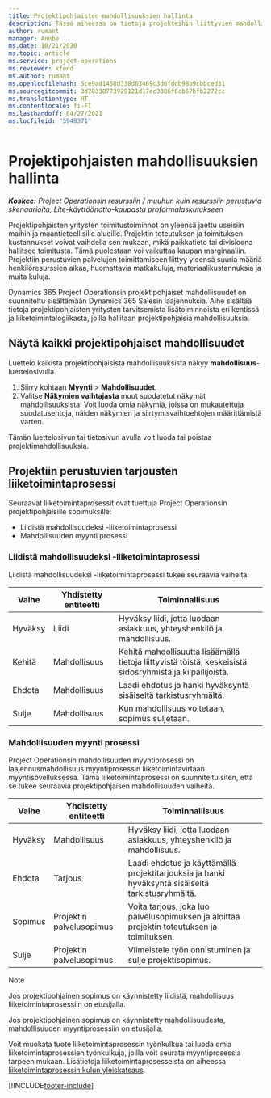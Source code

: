 ```yaml
---
title: Projektipohjaisten mahdollisuuksien hallinta
description: Tässä aiheessa on tietoja projekteihin liittyvien mahdollisuuksien käyttämisestä.
author: rumant
manager: Annbe
ms.date: 10/21/2020
ms.topic: article
ms.service: project-operations
ms.reviewer: kfend
ms.author: rumant
ms.openlocfilehash: 5ce9ad1458d338d63469c3d6fddb98b9cbbced31
ms.sourcegitcommit: 3d78338773929121d17ec3386f6cb67bfb2272cc
ms.translationtype: HT
ms.contentlocale: fi-FI
ms.lasthandoff: 04/27/2021
ms.locfileid: "5948371"
---
```

# <a name="manage-project-based-opportunities"></a>Projektipohjaisten mahdollisuuksien hallinta

_**Koskee:** Project Operationsin resurssiin / muuhun kuin resurssiin perustuvia skenaarioita, Lite-käyttöönotto-kaupasta proformalaskutukseen_

Projektipohjaisten yritysten toimitustoiminnot on yleensä jaettu useisiin maihin ja maantieteellisille alueille. Projektin toteutuksen ja toimituksen kustannukset voivat vaihdella sen mukaan, mikä paikkatieto tai divisioona hallitsee toimitusta. Tämä puolestaan voi vaikuttaa kaupan marginaaliin. Projektiin perustuvien palvelujen toimittamiseen liittyy yleensä suuria määriä henkilöresurssien aikaa, huomattavia matkakuluja, materiaalikustannuksia ja muita kuluja.

Dynamics 365 Project Operationsin projektipohjaiset mahdollisuudet on suunniteltu sisältämään Dynamics 365 Salesin laajennuksia. Aihe sisältää tietoja projektipohjaisten yritysten tarvitsemista lisätoiminnoista eri kentissä ja liiketoimintalogiikasta, joilla hallitaan projektipohjaisia mahdollisuuksia.

## <a name="view-all-project-based-opportunities"></a>Näytä kaikki projektipohjaiset mahdollisuudet

Luettelo kaikista projektipohjaisista mahdollisuuksista näkyy **mahdollisuus**-luettelosivulla. 

1. Siirry kohtaan **Myynti** > **Mahdollisuudet**.
2. Valitse **Näkymien vaihtajasta** muut suodatetut näkymät mahdollisuuksista. Voit luoda omia näkymiä, joissa on mukautettuja suodatusehtoja, näiden näkymien ja siirtymisvaihtoehtojen määrittämistä varten.

Tämän luettelosivun tai tietosivun avulla voit luoda tai poistaa projektimahdollisuuksia.

## <a name="business-process-flow-for-project-based-deals"></a>Projektiin perustuvien tarjousten liiketoimintaprosessi

Seuraavat liiketoimintaprosessit ovat tuettuja Project Operationsin projektipohjaisille sopimuksille:

- Liidistä mahdollisuudeksi -liiketoimintaprosessi
- Mahdollisuuden myynti prosessi

### <a name="lead-to-opportunity-business-process"></a>Liidistä mahdollisuudeksi -liiketoimintaprosessi 
Liidistä mahdollisuudeksi -liiketoimintaprosessi tukee seuraavia vaiheita:

| Vaihe | Yhdistetty entiteetti | Toiminnallisuus |
| --- | --- | --- |
| Hyväksy | Liidi | Hyväksy liidi, jotta luodaan asiakkuus, yhteyshenkilö ja mahdollisuus. |
| Kehitä | Mahdollisuus | Kehitä mahdollisuutta lisäämällä tietoja liittyvistä töistä, keskeisistä sidosryhmistä ja kilpailijoista. |
| Ehdota | Mahdollisuus | Laadi ehdotus ja hanki hyväksyntä sisäiseltä tarkistusryhmältä. |
| Sulje | Mahdollisuus | Kun mahdollisuus voitetaan, sopimus suljetaan. |

### <a name="opportunity-sales-process"></a>Mahdollisuuden myynti prosessi
Project Operationsin mahdollisuuden myyntiprosessi on laajennusmahdollisuus myyntiprosessin liiketoimintavirtaan myyntisovelluksessa. Tämä liiketoimintaprosessi on suunniteltu siten, että se tukee seuraavia projektipohjaisen mahdollisuuden vaiheita.

| Vaihe | Yhdistetty entiteetti | Toiminnallisuus |
| --- | --- | --- |
| Hyväksy | Mahdollisuus | Hyväksy liidi, jotta luodaan asiakkuus, yhteyshenkilö ja mahdollisuus. |
| Ehdota | Tarjous | Laadi ehdotus ja käyttämällä projektitarjouksia ja hanki hyväksyntä sisäiseltä tarkistusryhmältä. |
| Sopimus | Projektin palvelusopimus | Voita tarjous, joka luo palvelusopimuksen ja aloittaa projektin toteutuksen ja toimituksen. |
| Sulje | Projektin palvelusopimus | Viimeistele työn onnistuminen ja sulje projektisopimus. |

> [!NOTE]
> Jos projektipohjainen sopimus on käynnistetty liidistä, mahdollisuus liiketoimintaprosessiin on etusijalla.
>
> Jos projektipohjainen sopimus on käynnistetty mahdollisuudesta, mahdollisuuden myyntiprosessiin on etusijalla.

Voit muokata tuote liiketoimintaprosessin työnkulkua tai luoda omia liiketoimintaprosessien työnkulkuja, joilla voit seurata myyntiprosessia tarpeen mukaan. Lisätietoja liiketoimintaprosesseista on aiheessa [liiketoimintaprosessin kulun yleiskatsaus](/dynamics365/customerengagement/on-premises/customize/business-process-flows-overview).


[!INCLUDE[footer-include](../includes/footer-banner.md)]